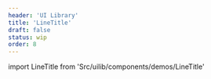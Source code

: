 ```yaml
---
header: 'UI Library'
title: 'LineTitle'
draft: false
status: wip
order: 8
---
```


<!--
  ATTENTION: This file is auto generated by using "makeDemosFactory".
  Do not change the content!
-->

import LineTitle from 'Src/uilib/components/demos/LineTitle'

<LineTitle />
